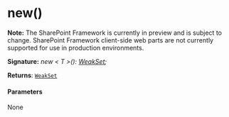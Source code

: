 # new()
**Note:** The SharePoint Framework is currently in preview and is subject to change. SharePoint Framework client-side web parts are not currently supported for use in production environments.





**Signature:** _new < T >(): [WeakSet](../../es6-collections/interface/weakset.md)<T>;_

**Returns**: [`WeakSet`](../../es6-collections/interface/weakset.md)<T>





#### Parameters
None


